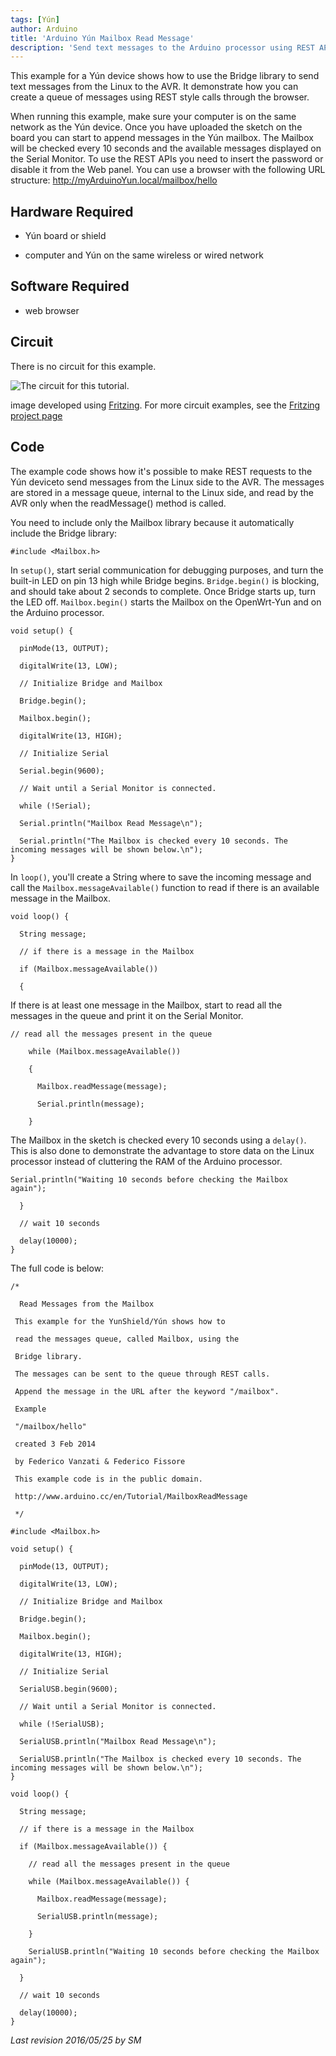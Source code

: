 ```yaml
---
tags: [Yún]
author: Arduino
title: 'Arduino Yún Mailbox Read Message'
description: 'Send text messages to the Arduino processor using REST API through a browser.'
---
```


This example for a Yún device shows how to use the Bridge library to send text messages from the Linux to the AVR. It demonstrate how you can create a queue of messages using REST style calls through the browser.

When running this example, make sure your computer is on the same network as the Yún device.
Once you have uploaded the sketch on the board you can start to append messages in the Yún mailbox. The Mailbox will be checked every 10 seconds and the available messages displayed on the Serial Monitor.
To use the REST APIs you need to insert the password or disable it from the Web panel.
You can use a browser with the following URL structure:
http://myArduinoYun.local/mailbox/hello

## Hardware Required

- Yún board or shield

- computer and Yún on the same wireless or wired network

## Software Required

- web browser

## Circuit

There is no circuit for this example.

![The circuit for this tutorial.](assets/Yun_Fritzing.png)

image developed using [Fritzing](http://www.fritzing.org). For more circuit examples, see the [Fritzing project page](http://fritzing.org/projects/)

## Code

The example code shows how it's possible to make REST requests to the Yún deviceto send messages from the Linux side to the AVR. The messages are stored in a message queue, internal to the Linux side, and read by the AVR only when the readMessage() method is called.

You need to include only the Mailbox library because it automatically include the Bridge library:

```arduino
#include <Mailbox.h>
```

In `setup()`, start serial communication for debugging purposes, and turn the built-in LED on pin 13 high while Bridge begins. `Bridge.begin()` is blocking, and should take about 2 seconds to complete. Once Bridge starts up, turn the LED off. `Mailbox.begin()` starts the Mailbox on the OpenWrt-Yun and on the Arduino processor.

```arduino
void setup() {

  pinMode(13, OUTPUT);

  digitalWrite(13, LOW);

  // Initialize Bridge and Mailbox

  Bridge.begin();

  Mailbox.begin();

  digitalWrite(13, HIGH);

  // Initialize Serial

  Serial.begin(9600);

  // Wait until a Serial Monitor is connected.

  while (!Serial);

  Serial.println("Mailbox Read Message\n");

  Serial.println("The Mailbox is checked every 10 seconds. The incoming messages will be shown below.\n");
}
```

In `loop()`, you'll create a String where to save the incoming message and call the `Mailbox.messageAvailable()` function to read if there is an available message in the Mailbox.

```arduino
void loop() {

  String message;

  // if there is a message in the Mailbox

  if (Mailbox.messageAvailable())

  {
```

If there is at least one message in the Mailbox, start to read all the messages in the queue and print it on the Serial Monitor.

```arduino
// read all the messages present in the queue

    while (Mailbox.messageAvailable())

    {

      Mailbox.readMessage(message);

      Serial.println(message);

    }
```

The Mailbox in the sketch is checked every 10 seconds using a `delay()`. This is also done to demonstrate the advantage to store data on the Linux processor instead of cluttering the RAM of the Arduino processor.

```arduino
Serial.println("Waiting 10 seconds before checking the Mailbox again");

  }

  // wait 10 seconds

  delay(10000);
}
```

The full code is below:

```arduino
/*

  Read Messages from the Mailbox

 This example for the YunShield/Yún shows how to

 read the messages queue, called Mailbox, using the

 Bridge library.

 The messages can be sent to the queue through REST calls.

 Append the message in the URL after the keyword "/mailbox".

 Example

 "/mailbox/hello"

 created 3 Feb 2014

 by Federico Vanzati & Federico Fissore

 This example code is in the public domain.

 http://www.arduino.cc/en/Tutorial/MailboxReadMessage

 */

#include <Mailbox.h>

void setup() {

  pinMode(13, OUTPUT);

  digitalWrite(13, LOW);

  // Initialize Bridge and Mailbox

  Bridge.begin();

  Mailbox.begin();

  digitalWrite(13, HIGH);

  // Initialize Serial

  SerialUSB.begin(9600);

  // Wait until a Serial Monitor is connected.

  while (!SerialUSB);

  SerialUSB.println("Mailbox Read Message\n");

  SerialUSB.println("The Mailbox is checked every 10 seconds. The incoming messages will be shown below.\n");
}

void loop() {

  String message;

  // if there is a message in the Mailbox

  if (Mailbox.messageAvailable()) {

    // read all the messages present in the queue

    while (Mailbox.messageAvailable()) {

      Mailbox.readMessage(message);

      SerialUSB.println(message);

    }

    SerialUSB.println("Waiting 10 seconds before checking the Mailbox again");

  }

  // wait 10 seconds

  delay(10000);
}
```

*Last revision 2016/05/25 by SM*
